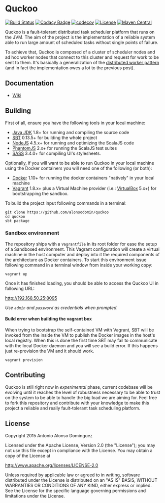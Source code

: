 # Quckoo

[![Build Status](https://travis-ci.org/alonsodomin/quckoo.svg?branch=master)](https://travis-ci.org/alonsodomin/quckoo)
[![Codacy Badge](https://api.codacy.com/project/badge/Grade/e9f5ba8e800e494f995643d50927783f)](https://www.codacy.com/app/alonso-domin/quckoo?utm_source=github.com&amp;utm_medium=referral&amp;utm_content=alonsodomin/quckoo&amp;utm_campaign=Badge_Grade)
[![codecov](https://codecov.io/gh/alonsodomin/quckoo/branch/master/graph/badge.svg)](https://codecov.io/gh/alonsodomin/quckoo)
[![License](http://img.shields.io/:license-Apache%202-blue.svg)](http://www.apache.org/licenses/LICENSE-2.0.txt)
[![Maven Central](https://maven-badges.herokuapp.com/maven-central/io.quckoo/quckoo-core_2.11/badge.svg)](https://maven-badges.herokuapp.com/maven-central/io.quckoo/quckoo-core_2.11)

Quckoo is a fault-tolerant distributed task scheduler platform that runs on the JVM. The aim of the project is
the implementation of a reliable system able to run large amount of scheduled tasks without single points of failure.

To achieve that, Quckoo is composed of a cluster of scheduler nodes and ad hoc worker nodes that connect to this
cluster and request for work to be sent to them. It's basically a generalization of the [distributed worker
pattern](http://letitcrash.com/post/29044669086/balancing-workload-across-nodes-with-akka-2) (and in fact the
implementation owes a lot to the previous post).

## Documentation

 * [Wiki](https://github.com/alonsodomin/quckoo/wiki/Introduction)

## Building

First of all, ensure you have the following tools in your local machine:

 * [Java JDK](http://www.oracle.com/technetwork/java/javase/downloads/index.html) 1.8+ for running and compiling the source code
 * [SBT](http://www.scala-sbt.org) 0.13.5+ for building the whole project
 * [NodeJS](https://nodejs.org/en/) 4.5.x+ for running and optimizing the ScalaJS code
 * [PhantomJS](http://phantomjs.org) 2.x+ for running the ScalaJS test suites
 * [SASS](http://sass-lang.com) 3.4.0+ for compiling UI's stylesheets.

Optionally, if you will want to be able to run Quckoo in your local machine
using the Docker containers you will need one of the following (or both):

 * [Docker](http://www.docker.com) 1.10+ for running the docker containers "natively" in your local machine
 * [Vagrant](http://www.vagrantup.com) 1.8.x+ plus a Virtual Machine provider (i.e.: [VirtualBox](http://www.virtualbox.org) 5.x+) for bootstrapping the sandbox.

To build the project input following commands in a terminal:

```
git clone https://github.com/alonsodomin/quckoo
cd quckoo
sbt package
```

### Sandbox environment

The repository ships with a `Vagrantfile` in its root folder for ease the setup of a Sandboxed environment. This Vagrant configuration
will create a virtual machine in the host computer and deploy into it the required components of the architecture as
Docker containers. To start this environment issue following command in a terminal window from inside your working copy:

```
vagrant up
```

Once it has finished loading, you should be able to access the Quckoo UI in following URL:

http://192.168.50.25:8095

_Use `admin` and `password` as credentials when prompted._

#### Build error when building the vagrant box

When trying to bootstrap the self-contained VM with Vagrant, SBT will be invoked from the inside the VM to publish
the Docker images in the host's local registry. When this is done the first time SBT may fail to communicate with
the local Docker daemon and you will see a build error. If this happens just re-provision the VM and it should work.

```
vagrant provision
```

## Contributing

Quckoo is still right now in _experimental_ phase, current codebase will be evolving until it reaches the level of
robustness necessary to be able to trust on the system to be able to handle the big load we are aiming for. Feel
free to fork this repository and contribute with your knowledge to make this project a reliable and really
fault-tolerant task scheduling platform.

## License

Copyright 2015 Antonio Alonso Dominguez

Licensed under the Apache License, Version 2.0 (the "License");
you may not use this file except in compliance with the License.
You may obtain a copy of the License at

http://www.apache.org/licenses/LICENSE-2.0

Unless required by applicable law or agreed to in writing, software
distributed under the License is distributed on an "AS IS" BASIS,
WITHOUT WARRANTIES OR CONDITIONS OF ANY KIND, either express or implied.
See the License for the specific language governing permissions and
limitations under the License.